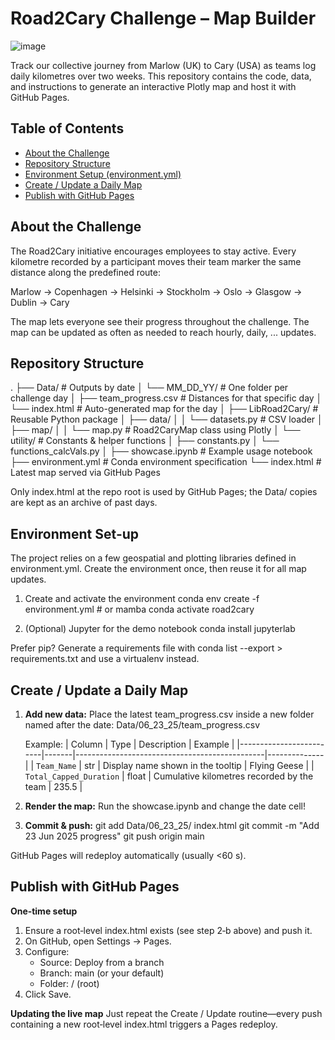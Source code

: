 # Road2Cary Challenge – Map Builder
![image](https://github.com/user-attachments/assets/1060e5b6-dcaa-426a-b4a7-d0edc9d39ef6)

Track our collective journey from Marlow (UK) to Cary (USA) as teams log daily kilometres over two weeks. This repository contains the code, data, and instructions to generate an interactive Plotly map and host it with GitHub Pages.

## Table of Contents
- [About the Challenge](#aboutthechallenge)
- [Repository Structure](#repositorystructure)
- [Environment Setup (environment.yml)](#repositorystructure)
- [Create / Update a Daily Map](#updatemap)
- [Publish with GitHub Pages](#publishpages)

## About the Challenge <a name="aboutthechallenge"></a>

The Road2Cary initiative encourages employees to stay active. Every kilometre recorded by a participant moves their team marker the same distance along the predefined route:

Marlow → Copenhagen → Helsinki → Stockholm → Oslo → Glasgow → Dublin → Cary

The map lets everyone see their progress throughout the challenge. The map can be updated as often as needed to reach hourly, daily, ... updates.

## Repository Structure <a name="repositorystructure"></a>

.
├── Data/                       # Outputs by date
│   └── MM_DD_YY/               # One folder per challenge day
│       ├── team_progress.csv   # Distances for that specific day
│       └── index.html          # Auto-generated map for the day
│
├── LibRoad2Cary/              # Reusable Python package
│   ├── data/
│   │   └── datasets.py         # CSV loader
│   ├── map/
│   │   └── map.py              # Road2CaryMap class using Plotly
│   └── utility/                # Constants & helper functions
│       ├── constants.py
│       └── functions_calcVals.py
│
├── showcase.ipynb             # Example usage notebook
├── environment.yml            # Conda environment specification
└── index.html                 # Latest map served via GitHub Pages

Only index.html at the repo root is used by GitHub Pages; the Data/ copies are kept as an archive of past days.

## Environment Set‑up <a name="repositorystructure"></a>

The project relies on a few geospatial and plotting libraries defined in environment.yml. Create the environment once, then reuse it for all map updates.

1. Create and activate the environment
   conda env create -f environment.yml    # or mamba
   conda activate road2cary

2. (Optional) Jupyter for the demo notebook
   conda install jupyterlab

Prefer pip? Generate a requirements file with conda list --export > requirements.txt and use a virtualenv instead.

## Create / Update a Daily Map <a name="updatemap"></a>

1. **Add new data:**
   Place the latest team_progress.csv inside a new folder named after the date:
   Data/06_23_25/team_progress.csv

   Example:
   | Column                  | Type  | Description                                   | Example      |
   |-------------------------|-------|-----------------------------------------------|--------------|
   | `Team_Name`             | str   | Display name shown in the tooltip             | Flying Geese |
   | `Total_Capped_Duration` | float | Cumulative kilometres recorded by the team    | 235.5        |

2. **Render the map:**
   Run the showcase.ipynb and change the date cell!

3. **Commit & push:**
   git add Data/06_23_25/ index.html
   git commit -m "Add 23 Jun 2025 progress"
   git push origin main

GitHub Pages will redeploy automatically (usually <60 s).

## Publish with GitHub Pages <a name="publishpages"></a>

**One‑time setup**

1. Ensure a root‑level index.html exists (see step 2‑b above) and push it.
2. On GitHub, open Settings → Pages.
3. Configure:
   - Source: Deploy from a branch
   - Branch: main (or your default)
   - Folder: / (root)
4. Click Save.

**Updating the live map**
Just repeat the Create / Update routine—every push containing a new root‑level index.html triggers a Pages redeploy.
